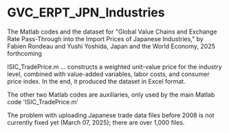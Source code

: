 # GVC_ERPT_JPN_Industries
The Matlab codes and the dataset for "Global Value Chains and Exchange Rate Pass-Through into the Import Prices of Japanese Industries," by Fabien Rondeau and Yushi Yoshida, Japan and the World Economy, 2025 forthcoming

ISIC_TradePrice.m ... constructs a weighted unit-value price for the industry level, combined with value-added variables, labor costs, and consumer price index. In the end, it produced the dataset in Excel format.

The other two Matlab codes are auxiliaries, only used by the main Matlab code 'ISIC_TradePrice.m' 

The problem with uploading Japanese trade data files before 2008 is not currently fixed yet (March 07, 2025); there are over 1,000 files. 

